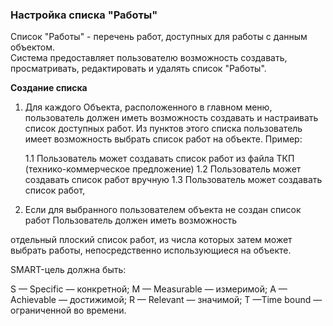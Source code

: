 ### Настройка списка "Работы"


Список "Работы" - перечень работ, доступных для работы с данным объектом.  
Система предоставляет пользователю возможность создавать, просматривать, редактировать и удалять список "Работы".

**Создание списка**

1. Для каждого Объекта, расположенного в главном меню, пользователь должен иметь возможность создавать и настраивать список доступных работ.
   Из пунктов этого списка пользователь имеет возможность выбрать список работ на объекте. 
Пример:

    1.1 Пользователь может создавать список работ из файла ТКП (технико-коммерческое предложение)
    1.2 Пользователь может создавать список работ вручную
    1.3 Пользователь может создавать список работ, 

2. Если для выбранного пользователем объекта не создан список работ
Пользователь должен иметь возможность 









отдельный плоский список работ, из числа которых затем может выбрать работы, непосредственно
использующиеся на объекте.






SMART-цель должна быть:

S — Specific — конкретной;
M — Measurable — измеримой;
A — Achievable — достижимой;
R — Relevant — значимой;
T —Time bound — ограниченной во времени.


